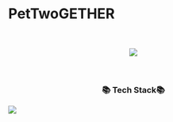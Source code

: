 # PetTwoGETHER
<br>
<br>

<div align="center">
<img src="https://capsule-render.vercel.app/api?type=Cylinder&color=F7CFD1&height=120&section=header&text=Spring을%20사용한%20반려동물%20돌봄%20및%20유기%20동물%20입양%20사이트&fontColor=ffffff&fontSize=30" />
</div>

<br>
<br>

<div align="center">
<h3> 📚 Tech Stack📚 </h3>
</div>

<img src="https://img.shields.io/badge/JAVA-FDC43E?style=flat&logo=openid&logoColor=black"/>


